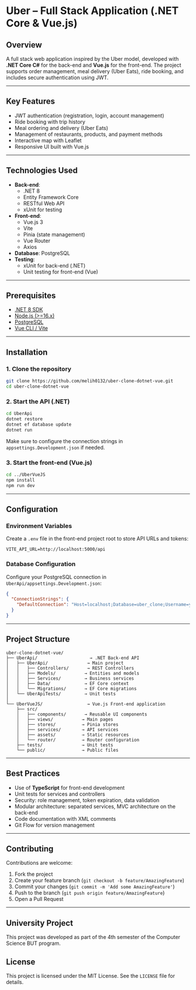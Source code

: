 # Uber – Full Stack Application (.NET Core & Vue.js)

## Overview

A full stack web application inspired by the Uber model, developed with **.NET Core C#** for the back-end and **Vue.js** for the front-end. The project supports order management, meal delivery (Uber Eats), ride booking, and includes secure authentication using JWT.

---

## Key Features

* JWT authentication (registration, login, account management)
* Ride booking with trip history
* Meal ordering and delivery (Uber Eats)
* Management of restaurants, products, and payment methods
* Interactive map with Leaflet
* Responsive UI built with Vue.js

---

## Technologies Used

* **Back-end**: 
  * .NET 8
  * Entity Framework Core
  * RESTful Web API
  * xUnit for testing
* **Front-end**: 
  * Vue.js 3
  * Vite
  * Pinia (state management)
  * Vue Router
  * Axios
* **Database**: PostgreSQL
* **Testing**: 
  * xUnit for back-end (.NET)
  * Unit testing for front-end (Vue)

---

## Prerequisites

* [.NET 8 SDK](https://dotnet.microsoft.com/download)
* [Node.js (>=16.x)](https://nodejs.org/)
* [PostgreSQL](https://www.postgresql.org/)
* [Vue CLI / Vite](https://vitejs.dev/)

---

## Installation

### 1. Clone the repository

```bash
git clone https://github.com/melih0132/uber-clone-dotnet-vue.git
cd uber-clone-dotnet-vue
```

### 2. Start the API (.NET)

```bash
cd UberApi
dotnet restore
dotnet ef database update
dotnet run
```

Make sure to configure the connection strings in `appsettings.Development.json` if needed.

### 3. Start the front-end (Vue.js)

```bash
cd ../UberVueJS
npm install
npm run dev
```

---

## Configuration

### Environment Variables

Create a `.env` file in the front-end project root to store API URLs and tokens:

```env
VITE_API_URL=http://localhost:5000/api
```

### Database Configuration

Configure your PostgreSQL connection in `UberApi/appsettings.Development.json`:

```json
{
  "ConnectionStrings": {
    "DefaultConnection": "Host=localhost;Database=uber_clone;Username=your_username;Password=your_password"
  }
}
```

---

## Project Structure

```
uber-clone-dotnet-vue/
├── UberApi/                    → .NET Back-end API
│   ├── UberApi/               → Main project
│   │   ├── Controllers/       → REST Controllers
│   │   ├── Models/           → Entities and models
│   │   ├── Services/         → Business services
│   │   ├── Data/             → EF Core context
│   │   └── Migrations/       → EF Core migrations
│   └── UberApiTests/         → Unit tests
│
└── UberVueJS/                 → Vue.js Front-end application
    ├── src/
    │   ├── components/       → Reusable UI components
    │   ├── views/           → Main pages
    │   ├── stores/          → Pinia stores
    │   ├── services/        → API services
    │   ├── assets/          → Static resources
    │   └── router/          → Router configuration
    ├── tests/               → Unit tests
    └── public/              → Public files
```

---

## Best Practices

* Use of **TypeScript** for front-end development
* Unit tests for services and controllers
* Security: role management, token expiration, data validation
* Modular architecture: separated services, MVC architecture on the back-end
* Code documentation with XML comments
* Git Flow for version management

---

## Contributing

Contributions are welcome:

1. Fork the project
2. Create your feature branch (`git checkout -b feature/AmazingFeature`)
3. Commit your changes (`git commit -m 'Add some AmazingFeature'`)
4. Push to the branch (`git push origin feature/AmazingFeature`)
5. Open a Pull Request

---

## University Project

This project was developed as part of the 4th semester of the Computer Science BUT program.

## License

This project is licensed under the MIT License. See the `LICENSE` file for details.

